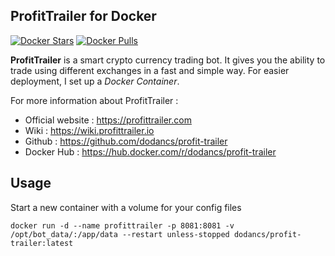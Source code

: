 ProfitTrailer for Docker
------------------------

[![Docker Stars](https://img.shields.io/docker/stars/dodancs/profit-trailer.svg)](https://hub.docker.com/r/dodancs/profit-trailer/)
[![Docker Pulls](https://img.shields.io/docker/pulls/dodancs/profit-trailer.svg)](https://hub.docker.com/r/dodancs/profit-trailer/)
 
**ProfitTrailer** is a smart crypto currency trading bot. It gives you the ability to trade using different exchanges in a fast and simple way.
For easier deployment, I set up a *Docker Container*.

For more information about ProfitTrailer :

 - Official website : https://profittrailer.com
 - Wiki : https://wiki.profittrailer.io
 - Github : https://github.com/dodancs/profit-trailer
 - Docker Hub : https://hub.docker.com/r/dodancs/profit-trailer

Usage
-----

Start a new container with a volume for your config files

    docker run -d --name profittrailer -p 8081:8081 -v /opt/bot_data/:/app/data --restart unless-stopped dodancs/profit-trailer:latest
